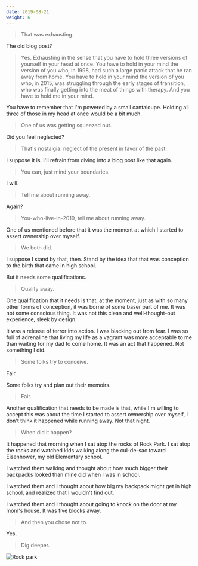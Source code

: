 ```yaml
---
date: 2019-08-21
weight: 6
---
```


> That was exhausting.

The old blog post?

> Yes. Exhausting in the sense that you have to hold three versions of yourself in your head at once. You have to hold in your mind the version of you who, in 1998, had such a large panic attack that he ran away from home. You have to hold in your mind the version of you who, in 2015, was struggling through the early stages of transition, who was finally getting into the meat of things with therapy. And you have to hold me in your mind.

You have to remember that I'm powered by a small cantaloupe. Holding all three of those in my head at once would be a bit much.

> One of us was getting squeezed out.

Did you feel neglected?

> That's nostalgia: neglect of the present in favor of the past.

I suppose it is. I'll refrain from diving into a blog post like that again.

> You can, just mind your boundaries.

I will.

> Tell me about running away.

Again?

> You-who-live-in-2019, tell me about running away.

One of us mentioned before that it was the moment at which I started to assert ownership over myself.

> We both did.

I suppose I stand by that, then. Stand by the idea that that was conception to the birth that came in high school.

But it needs some qualifications.

> Qualify away.

One qualification that it needs is that, at the moment, just as with so many other forms of conception, it was borne of some baser part of me. It was not some conscious thing. It was not this clean and well-thought-out experience, sleek by design.

It was a release of terror into action. I was blacking out from fear. I was so full of adrenaline that living my life as a vagrant was more acceptable to me than waiting for my dad to come home. It was an act that happened. Not something I did.

> Some folks try to conceive.

Fair.

Some folks try and plan out their memoirs.

> Fair.

Another qualification that needs to be made is that, while I'm willing to accept this was about the time I started to assert ownership over myself, I don't think it happened while running away. Not that night.

> When did it happen?

It happened that morning when I sat atop the rocks of Rock Park. I sat atop the rocks and watched kids walking along the cul-de-sac toward Eisenhower, my old Elementary school.

I watched them walking and thought about how much bigger their backpacks looked than mine did when I was in school.

I watched them and I thought about how big my backpack might get in high school, and realized that I wouldn't find out.

I watched them and I thought about going to knock on the door at my mom's house. It was five blocks away.

> And then you chose not to.

Yes.

> Dig deeper.

![Rock park](/rock-park.jpg)
